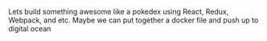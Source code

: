 Lets build something awesome like a pokedex using React, Redux, Webpack, and etc. Maybe we can put together a docker file and push up to digital ocean
